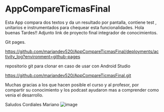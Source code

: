# AppCompareTicmasFinal
Esta App compara dos textos y da un resultado por pantalla, contiene test , unitarios e instrumentados para chequear esta funcionalidades. 
Hola buenas Tardes!!
Adjunto link de proyecto final integrador de conocimientos.

Git pages. 

https://github.com/mariandev520/AppCompareTicmasFinal/deployments/activity_log?environment=github-pages

repositorio git para clonar en caso de usar con Android Studio 

https://github.com/mariandev520/AppCompareTicmasFinal.git


Muchas gracias a los que hacen posible el curso y al profesor, por compartir su conocimiento y los podcast ayudaron mas a comprender como venia el desarrollo.

Saludos Cordiales
Mariano
![image](https://github.com/mariandev520/AppCompareTicmasFinal/assets/44302492/c5878c46-c0bd-489d-8651-683c25e30e23)
